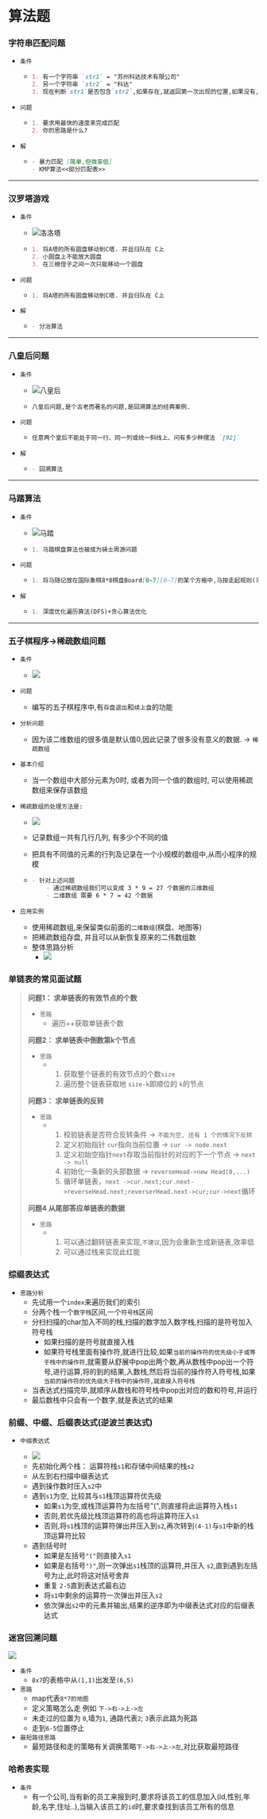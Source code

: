 # 算法题

### 字符串匹配问题

- `条件`

  - ```markdown
    1. 有一个字符串 `str1` = "苏州科达技术有限公司"
    2. 另一个字符串 `str2` = "科达"
    3. 现在判断`str1`是否包含`str2`,如果存在,就返回第一次出现的位置,如果没有,则返回-1
    ```

- `问题`

  - ```markdown
    1. 要求用最快的速度来完成匹配
    2. 你的思路是什么?
    ```

- `解`

  - ```markdown
    - 暴力匹配 [简单,但效率低]
    - KMP算法<<部分匹配表>>
    ```

------

### 汉罗塔游戏

- `条件`

  - ![洛洛塔](./images/洛洛塔.png)

  - ```markdown
    1. 将A塔的所有圆盘移动到C塔. 并且归队在 C上
    2. 小圆盘上不能放大圆盘
    3. 在三根侄子之间一次只能移动一个圆盘
    ```

- `问题`

  - ```markdown
    1. 将A塔的所有圆盘移动到C塔. 并且归队在 C上
    ```

- `解`

  - ```markdown
    - 分治算法
    ```

------

### 八皇后问题

- `条件`

  - ![八皇后](./images/8皇后.png)

  - ```markdown
    八皇后问题,是个古老而著名的问题,是回溯算法的经典案例. 
    ```

- `问题`

  - ```markdown
    任意两个皇后不能处于同一行、同一列或统一斜线上、问有多少种摆法 `[92]`
    ```

- `解`

  - ```markdown
    - 回溯算法
    ```

------

### 马踏算法

- `条件`

  - ![马踏](./images/马踏棋盘.png)

  - ```markdown
    1. 马踏棋盘算法也被成为骑士周游问题
    ```

- `问题`

  - ```markdown
    1. 将马随记放在国际象棋8*8棋盘Board[0~7][0~7]的某个方格中,马按走起规则(马走日字)进行移动.要求每个方格只进入一次,走遍棋盘上全部64个方格
    ```

- `解`

  - ```markdown
    1. 深度优化遍历算法(DFS)+贪心算法优化
    ```

------

### 五子棋程序->稀疏数组问题

- `条件`
  - ![](./images/原始二维数组.png)


- `问题`

  - 编写的五子棋程序中,有`存盘退出`和`续上盘`的功能

- `分析问题`

  - 因为该二维数组的很多值是默认值0,因此记录了很多没有意义的数据. -> `稀疏数组`

- `基本介绍`

  - 当一个数组中大部分元素为0时, 或者为同一个值的数组时, 可以使用稀疏数组来保存该数组

- `稀疏数组的处理方法是:`

  - ![](./images/稀疏数组.png)

  - 记录数组一共有几行几列, 有多少个不同的值

  - 把具有不同值的元素的行列及记录在一个小规模的数组中,从而小程序的规模

  - ```markdown
    - 针对上述问题
    	- 通过稀疏数组我们可以变成 3 * 9 = 27 个数据的三维数组
    	- 二维数组 需要 6 * 7 = 42 个数据
    ```

- `应用实例`

  - 使用稀疏数组,来保留类似前面的`二维数组`(棋盘、地图等)
  - 把稀疏数组存盘, 并且可以从新恢复原来的二伟数组数
  - 整体思路分析
    - ![](./images/稀疏数组分析.png)

### 单链表的常见面试题

> **问题1： 求单链表的有效节点的个数**
>
> - `思路`
>   - 遍历++获取单链表个数
>
> **问题2： 求单链表中倒数第k个节点**
>
> - `思路`
>   - 1. 获取整个链表的有效节点的个数`size`
>     2. 遍历整个链表获取地 `size-k`即顺位的 `k`的节点
>
> **问题3： 求单链表的反转**
>
> - `思路`
>   - 1. 校验链表是否符合反转条件 -> `不能为空, 还有 1 个的情况下反转`
>     2.  定义初始指针 `cur`指向当前位置 -> `cur -> node.next`
>     3. 定义初始空指针`next`存取当前指针的对应的下一个节点 -> `next -> null`
>     4.  初始化一条新的头部数据 -> `reverseHead->new Head(0,...)`
>     5. 循环单链表，`next ->cur.next;cur.next->reverseHead.next;reverserHead.next->cur;cur->next`循环
>
> **问题4 从尾部答应单链表的数据**
>
> - `思路`
>   - 1. 可以通过翻转链表来实现,`不建议`,因为会重新生成新链表,效率低
>     2.  可以通过栈来实现此红能

### 综缀表达式

- `思路分析`
  - 先试用一个`index`来遍历我们的索引
  - 分两个栈一个`数字栈`区间,一个`符号栈`区间
  - 分扫扫描的char加入不同的栈,扫描的数字加入数字栈,扫描的是符号加入符号栈
    - 如果扫描的是符号就直接入栈
    - 如果符号栈里面有操作符,就进行比较,如果`当前的操作符的优先级小于或等于栈中的操作符`,就需要从舒展中pop出两个数,再从数栈中pop出一个符号,进行运算,将的到的结果,入数栈,然后将当前的操作符入符号栈,如果`当前的操作符的优先级大于栈中的操作符,就直接入符号栈`
  - 当表达式扫描完毕,就顺序从数栈和符号栈中pop出对应的数和符号,并运行
  - 最后数栈中只会有一个数字,就是表达式的结果

### 前缀、中缀、后缀表达式(逆波兰表达式)

- `中缀表达式`

  - ![](./images/中缀表达式.png)
  - 先初始化两个栈： 运算符栈`s1`和存储中间结果的栈`s2`
  - 从左到右扫描中缀表达式
  - 遇到操作数时压入`s2`中
  - 遇到`s1`为空, 比较其与`s1`栈顶运算符优先级
    - 如果`s1`为空,或栈顶运算符为左括号"(",则直接将此运算符入栈`s1`
    - 否则,若优先级比栈顶运算符的高也将运算符压入`s1`
    - 否则,将`s1`栈顶的运算符弹出并压入到`s2`,再次转到`(4-1)`与`s1`中新的栈顶运算符比较
  - 遇到括号时
    - 如果是左括号`"("`则直接入`s1`
    - 如果是右括号`")"`,则一次弹出`s1`栈顶的运算符,并压入 `s2`,直到遇到左括号为止,此时将这对括号舍弃
    - 重复 `2-5`直到表达式最右边
    - 将`s1`中剩余的运算符一次弹出并压入`s2`
    - 依次弹出`s2`中的元素并输出,结果的逆序即为中缀表达式对应的后缀表达式


### 迷宫回溯问题

![](./images/小老鼠找家.png)

- `条件`
  - `8x7`的表格中从`(1,1)`出发至`(6,5)`
- `思路`
  - map代表`8*7的地图`
  - 定义策略怎么走  例如 `下->右->上->左`
  - 未走过的位置为 `0`,墙为`1`, 通路代表`2`; `3`表示此路为死路
  - 走到`6-5`位置停止
- `最短路径思路`
  - 最短路径和走的策略有关调换策略`下->右->上->左`,对比获取最短路径


### 哈希表实现

- `条件`
  - 有一个公司,当有新的员工来报到时,要求将该员工的信息加入(id,性别,年龄,名字,住址..),当输入该员工的`id`时,要求查找到该员工所有的信息
